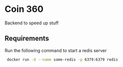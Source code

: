 # Coin 360

Backend to speed up stuff 

## Requirements
Run the following command to start a redis server

```bash
 docker run -d --name some-redis -p 6379:6379 redis
```